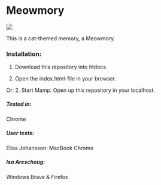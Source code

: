# Meowmory

<img src="https://media.giphy.com/media/mhDwIpbsgGKk/giphy.gif">

This is a cat-themed memory, a Meowmory.

### Installation:
1. Download this repository into htdocs.

2. Open the index.html-file in your browser.

Or:
2. Start Mamp. Open up this repository in your localhost.

##### Tested in:
Chrome

##### User tests:
Elias Johansson:
MacBook
Chrome

##### Isa Areschoug:
Windows
Brave & Firefox
